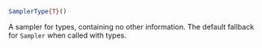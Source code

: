 ```julia
SamplerType{T}()
```

A sampler for types, containing no other information. The default fallback for `Sampler` when called with types.
